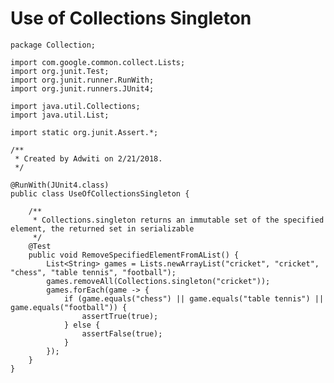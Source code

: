 # Use of Collections Singleton

    package Collection;
    
    import com.google.common.collect.Lists;
    import org.junit.Test;
    import org.junit.runner.RunWith;
    import org.junit.runners.JUnit4;
    
    import java.util.Collections;
    import java.util.List;
    
    import static org.junit.Assert.*;
    
    /**
     * Created by Adwiti on 2/21/2018.
     */
    
    @RunWith(JUnit4.class)
    public class UseOfCollectionsSingleton {
    
        /**
         * Collections.singleton returns an immutable set of the specified element, the returned set in serializable
         */
        @Test
        public void RemoveSpecifiedElementFromAList() {
            List<String> games = Lists.newArrayList("cricket", "cricket", "chess", "table tennis", "football");
            games.removeAll(Collections.singleton("cricket"));
            games.forEach(game -> {
                if (game.equals("chess") || game.equals("table tennis") || game.equals("football")) {
                    assertTrue(true);
                } else {
                    assertFalse(true);
                }
            });
        }
    }
